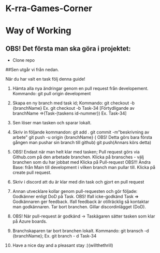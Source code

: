 # K-rra-Games-Corner

# Way of Working

## OBS! Det första man ska göra i projektet:

* Clone repo

##Sen utgår vi från nedan.

När du har valt en task följ denna guide!

1. Hämta alla nya ändringar genom en pull request från developement. Kommando: git pull origin development

2. Skapa en ny branch med task id; Kommando: git checkout -b {branchName} Ex. git checkout -b Task-34 
[Förtydligande av branchName =>(Task-{taskens id-nummer}) Ex. Task-34]

3. Sen löser man tasken och sparar lokalt.

4. Skriv in följande kommandon: 
git add .
git commit -m"beskrivning av arbete"
git push -u origin {branchName} ( OBS! Detta görs bara första gången man pushar sin branch till github)
git push(Annars körs detta)

5. OBS! Endast när man helt klar med tasken; Pull request görs via Github.com på den arbetade branchen.
Klicka på bransches - välj branchen som du har jobbat med
Klicka på Pull-request
OBS!!! Ändra Base: från Main till development i vilken branch man pullar till.
Klicka på create pull request.

6. Skriv i discord att du är klar med din task och gjort en pull request

7. Annan utvecklare kollar genom pull-requesten och gör följade:
Godkänner enligt DoD på Task.
OBS! Ifall icke-godkänd Task => Godkännaren ger feedback.
Ifall feedback är otillräcklig så kontaktar man godkännaren.
Tar bort branchen.
Gillar discordinlägget (DoD).

8. OBS! När pull-request är godkänd -> Taskägaren sätter tasken som klar på Azure boards. 

9. Branchskaparen tar bort branchen lokalt. Kommando: git bransch -d {branchName}; Ex. git branch - d Task-34

10. Have a nice day and a pleasant stay :)(willthethrill)



